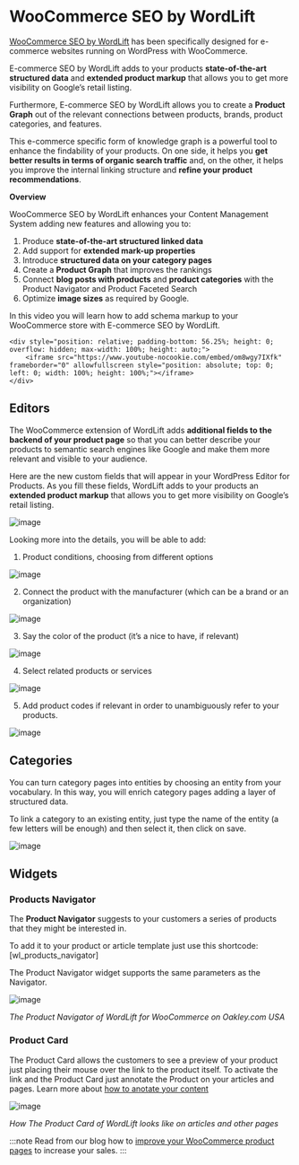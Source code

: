 # WooCommerce SEO by WordLift

[WooCommerce SEO by WordLift](https://woocommerce.com/products/e-commerce-seo-by-wordlift/) has been specifically designed for e-commerce websites running on WordPress with WooCommerce.

E-commerce SEO by WordLift adds to your products **state-of-the-art structured data** and **extended product markup** that allows you to get more visibility on Google’s retail listing.

Furthermore, E-commerce SEO by WordLift allows you to create a **Product Graph** out of the relevant connections between products, brands, product categories, and features.

This e-commerce specific form of knowledge graph is a powerful tool to enhance the findability of your products. On one side, it helps you **get better results in terms of organic search traffic** and, on the other, it helps you improve the internal linking structure and **refine your product recommendations**.

**Overview**

WooCommerce SEO by WordLift enhances your Content Management System adding new features and allowing you to:

1. Produce **state-of-the-art structured linked data**
2. Add support for **extended mark-up properties**
3. Introduce **structured data on your category pages**
4. Create a **Product Graph** that improves the rankings
5. Connect **blog posts with products** and **product categories** with the Product Navigator and Product Faceted Search
6. Optimize **image sizes** as required by Google.

In this video you will learn how to add schema markup to your WooCommerce store with E-commerce SEO by WordLift.

```{raw} html
<div style="position: relative; padding-bottom: 56.25%; height: 0; overflow: hidden; max-width: 100%; height: auto;">
    <iframe src="https://www.youtube-nocookie.com/embed/om8wgy7IXfk" frameborder="0" allowfullscreen style="position: absolute; top: 0; left: 0; width: 100%; height: 100%;"></iframe>
</div>
```

## Editors

The WooCommerce extension of WordLift adds **additional fields to the backend of your product page** so that you can better describe your products to semantic search engines like Google and make them more relevant and visible to your audience.

Here are the new custom fields that will appear in your WordPress Editor for Products. As you fill these fields, WordLift adds to your products an **extended product markup** that allows you to get more visibility on Google’s retail listing.

![image](./images/editor.png)

Looking more into the details, you will be able to add:

1. Product conditions, choosing from different options

![image](./images/editor-1.png)

2. Connect the product with the manufacturer (which can be a brand or an organization)

![image](./images/editor-2.png)

3. Say the color of the product (it’s a nice to have, if relevant)

![image](./images/editor-3.png)

4. Select related products or services

![image](./images/editor-4.png)

5. Add product codes if relevant in order to unambiguously refer to your products.

![image](./images/editor-5.png)

## Categories

You can turn category pages into entities by choosing an entity from your vocabulary. In this way, you will enrich category pages adding a layer of structured data.

To link a category to an existing entity, just type the name of the entity (a few letters will be enough) and then select it, then click on save.

![image](./images/category.gif)

## Widgets

### Products Navigator

The **Product Navigator** suggests to your customers a series of products that they might be interested in.

To add it to your product or article template just use this shortcode:
\[wl_products_navigator\]

The Product Navigator widget supports the same parameters as the Navigator.

![image](./images/product-navigator-woocommerce.png)

*The Product Navigator of WordLift for WooCommerce on Oakley.com USA*

### Product Card

The Product Card allows the customers to see a preview of your product just placing their mouse over the link to the product itself. To activate the link and the Product Card just annotate the Product on your articles and pages. Learn more about [how to anotate your content](https://docs.wordlift.io/en/latest/analysis.html#wordlift-edit-post-widget)

![image](./images/product-card-woocommerce.png)

*How The Product Card of WordLift looks like on articles and other pages*

:::note
Read from our blog how to [improve your WooCommerce product pages](https://wordlift.io/blog/en/woocommerce-product-pages/) to increase your sales.
:::
